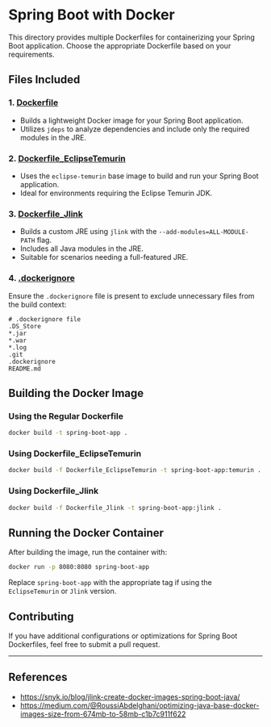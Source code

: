 # Spring Boot with Docker

This directory provides multiple Dockerfiles for containerizing your Spring Boot application. Choose the appropriate Dockerfile based on your requirements.

## Files Included

### 1. [Dockerfile](./Dockerfile)

-   Builds a lightweight Docker image for your Spring Boot application.
-   Utilizes `jdeps` to analyze dependencies and include only the required modules in the JRE.

### 2. [Dockerfile_EclipseTemurin](./Dockerfile_EclipseTemurin)

-   Uses the `eclipse-temurin` base image to build and run your Spring Boot application.
-   Ideal for environments requiring the Eclipse Temurin JDK.

### 3. [Dockerfile_Jlink](./Dockerfile_Jlink)

-   Builds a custom JRE using `jlink` with the `--add-modules=ALL-MODULE-PATH` flag.
-   Includes all Java modules in the JRE.
-   Suitable for scenarios needing a full-featured JRE.

### 4. [.dockerignore](./.dockerignore)

Ensure the `.dockerignore` file is present to exclude unnecessary files from the build context:

```
# .dockerignore file
.DS_Store
*.jar
*.war
*.log
.git
.dockerignore
README.md
```

## Building the Docker Image

### Using the Regular Dockerfile

```bash
docker build -t spring-boot-app .
```

### Using Dockerfile_EclipseTemurin

```bash
docker build -f Dockerfile_EclipseTemurin -t spring-boot-app:temurin .
```

### Using Dockerfile_Jlink

```bash
docker build -f Dockerfile_Jlink -t spring-boot-app:jlink .
```

## Running the Docker Container

After building the image, run the container with:

```bash
docker run -p 8080:8080 spring-boot-app
```

Replace `spring-boot-app` with the appropriate tag if using the `EclipseTemurin` or `Jlink` version.

## Contributing

If you have additional configurations or optimizations for Spring Boot Dockerfiles, feel free to submit a pull request.

---

## References

-   https://snyk.io/blog/jlink-create-docker-images-spring-boot-java/
-   https://medium.com/@RoussiAbdelghani/optimizing-java-base-docker-images-size-from-674mb-to-58mb-c1b7c911f622
